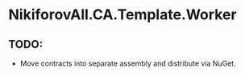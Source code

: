 # NikiforovAll.CA.Template.Worker

## TODO:

* Move contracts into separate assembly and distribute via NuGet.
